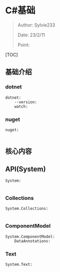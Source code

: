 # C#基础

> Author: Sylvie233
>
> Date: 23/2/11
>
> Point:

[TOC]

## 基础介绍

### dotnet

```
dotnet:
	--version:
	watch:
```



### nuget

```
nuget:
	
```





## 核心内容







## API(System)

```
System:
	
```



### Collections

```
System.Collections:
	
```



### ComponentModel

```
System.ComponentModel:
	DataAnnotations:
```





### Text

```
System.Text:
	
```







